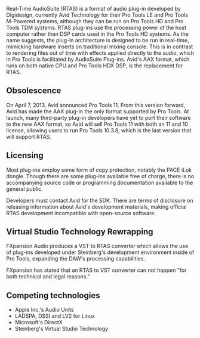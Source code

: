 Real-Time AudioSuite (RTAS) is a format of audio plug-in developed by Digidesign, currently Avid Technology for their Pro Tools LE and Pro Tools M-Powered systems, although they can be run on Pro Tools HD and Pro Tools TDM systems. RTAS plug-ins use the processing power of the host computer rather than DSP cards used in the Pro Tools HD systems. As the name suggests, the plug-in architecture is designed to be run in real-time, mimicking hardware inserts on traditional mixing console. This is in contrast to rendering files out of time with effects applied directly to the audio, which in Pro Tools is facilitated by AudioSuite Plug-ins. Avid's AAX format, which runs on both native CPU and Pro Tools HDX DSP, is the replacement for RTAS.

## Obsolescence
On April 7, 2013, Avid announced Pro Tools 11. From this version forward, Avid has made the AAX plug-in the only format supported by Pro Tools. At launch, many third-party plug-in developers have yet to port their software to the new AAX format, so Avid will sell Pro Tools 11 with both an 11 and 10 license, allowing users to run Pro Tools 10.3.8, which is the last version that will support RTAS.

## Licensing
Most plug-ins employ some form of copy protection, notably the PACE iLok dongle. Though there are some plug-ins available free of charge, there is no accompanying source code or programming documentation available to the general public.

Developers must contact Avid for the SDK. There are terms of disclosure on releasing information about Avid's development materials, making official RTAS development incompatible with open-source software.

## Virtual Studio Technology Rewrapping
FXpansion Audio produces a VST to RTAS converter which allows the use of plug-ins developed under Steinberg's development environment inside of Pro Tools, expanding the DAW's processing capabilities.

FXpansion has stated that an RTAS to VST converter can not happen "for both technical and legal reasons."

## Competing technologies
- Apple Inc.'s Audio Units
- LADSPA, DSSI and LV2 for Linux
- Microsoft's DirectX
- Steinberg's Virtual Studio Technology
